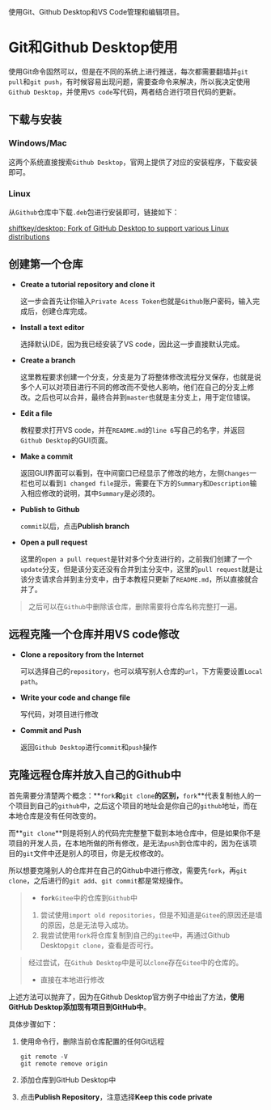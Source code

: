 
使用Git、Github Desktop和VS Code管理和编辑项目。

<!-- more -->

# Git和Github Desktop使用

使用Git命令固然可以，但是在不同的系统上进行推送，每次都需要翻墙并`git pull`和`git push`，有时候容易出现问题，需要查命令来解决，所以我决定使用`Github Desktop`，并使用`VS code`写代码，两者结合进行项目代码的更新。

## 下载与安装

### Windows/Mac

这两个系统直接搜索`Github Desktop`，官网上提供了对应的安装程序，下载安装即可。

### Linux

从`Github`仓库中下载`.deb`包进行安装即可，链接如下：

[shiftkey/desktop: Fork of GitHub Desktop to support various Linux distributions](https://github.com/shiftkey/desktop)

## 创建第一个仓库

- **Create a tutorial repository and clone it**

  这一步会首先让你输入`Private Acess Token`也就是`Github`账户密码，输入完成后，创建仓库完成。

- **Install a text editor**

  选择默认IDE，因为我已经安装了VS code，因此这一步直接默认完成。

- **Create a branch**

  这里教程要求创建一个分支，分支是为了将整体修改流程分叉保存，也就是说多个人可以对项目进行不同的修改而不受他人影响，他们在自己的分支上修改。之后也可以合并，最终合并到`master`也就是主分支上，用于定位错误。

- **Edit a file**

  教程要求打开VS code，并在`README.md`的`line 6`写自己的名字，并返回`Github Desktop`的GUI页面。

- **Make a commit**

  返回GUI界面可以看到，在中间窗口已经显示了修改的地方，左侧`Changes`一栏也可以看到`1 changed file`提示，需要在下方的`Summary`和`Description`输入相应修改的说明，其中`Summary`是必须的。

- **Publish to Github**

  `commit`以后，点击**Publish  branch**

- **Open a pull request**

  这里的`open a pull request`是针对多个分支进行的，之前我们创建了一个`update`分支，但是该分支还没有合并到主分支中，这里的`pull request`就是让该分支请求合并到主分支中，由于本教程只更新了`README.md`，所以直接就合并了。

> 之后可以在`Github`中删除该仓库，删除需要将仓库名称完整打一遍。

## 远程克隆一个仓库并用VS code修改

- **Clone a repository from the Internet**

  可以选择自己的`repository`，也可以填写别人仓库的`url`，下方需要设置`Local path`。

- **Write your code and change file**

  写代码，对项目进行修改

- **Commit and Push**

  返回`Github Desktop`进行`commit`和`push`操作

## 克隆远程仓库并放入自己的Github中

首先需要分清楚两个概念：**`fork`**和**`git clone`**的区别，**`fork`**代表复制他人的一个项目到自己的`github`中，之后这个项目的地址会是你自己的`github`地址，而在本地仓库是没有任何改变的。

而**`git clone`**则是将别人的代码完完整整下载到本地仓库中，但是如果你不是项目的开发人员，在本地所做的所有修改，是无法`push`到仓库中的，因为在该项目的`git`文件中还是别人的项目，你是无权修改的。

所以想要克隆别人的仓库并在自己的Github中进行修改，需要先`fork`，再`git clone`，之后进行的`git add`、`git commit`都是常规操作。


>- **`fork`**`Gitee`中的仓库到`Github`中
>  1. 尝试使用`import old repositories`，但是不知道是`Gitee`的原因还是墙的原因，总是无法导入成功。
> 2. 我尝试使用`fork`将仓库复制到自己的`gitee`中，再通过Github Desktop`git clone`，查看是否可行。

> 经过尝试，在`Github Desktop`中是可以`clone`存在`Gitee`中的仓库的。
>- 直接在本地进行修改

上述方法可以抛弃了，因为在Github Desktop官方例子中给出了方法，**使用GitHub Desktop添加现有项目到GitHub中**。

具体步骤如下：

1. 使用命令行，删除当前仓库配置的任何Git远程

   ```shell
   git remote -V
   git remote remove origin
   ```

   

2. 添加仓库到GitHub Desktop中

3. 点击**Publish Repository**，注意选择**Keep this code private**